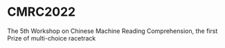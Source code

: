 # CMRC2022
The 5th Workshop on Chinese Machine Reading Comprehension, the first Prize of multi-choice  racetrack
